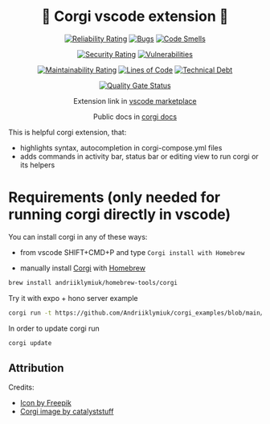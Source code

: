 <div align="center">

# 🐶 Corgi vscode extension 🐶

[![Reliability Rating](https://sonarcloud.io/api/project_badges/measure?project=Andriiklymiuk_corgi_vscode_extension&metric=reliability_rating)](https://sonarcloud.io/summary/new_code?id=Andriiklymiuk_corgi_vscode_extension)
[![Bugs](https://sonarcloud.io/api/project_badges/measure?project=Andriiklymiuk_corgi_vscode_extension&metric=bugs)](https://sonarcloud.io/summary/new_code?id=Andriiklymiuk_corgi_vscode_extension)
[![Code Smells](https://sonarcloud.io/api/project_badges/measure?project=Andriiklymiuk_corgi_vscode_extension&metric=code_smells)](https://sonarcloud.io/summary/new_code?id=Andriiklymiuk_corgi_vscode_extension)

[![Security Rating](https://sonarcloud.io/api/project_badges/measure?project=Andriiklymiuk_corgi_vscode_extension&metric=security_rating)](https://sonarcloud.io/summary/new_code?id=Andriiklymiuk_corgi_vscode_extension)
[![Vulnerabilities](https://sonarcloud.io/api/project_badges/measure?project=Andriiklymiuk_corgi_vscode_extension&metric=vulnerabilities)](https://sonarcloud.io/summary/new_code?id=Andriiklymiuk_corgi_vscode_extension)

[![Maintainability Rating](https://sonarcloud.io/api/project_badges/measure?project=Andriiklymiuk_corgi_vscode_extension&metric=sqale_rating)](https://sonarcloud.io/summary/new_code?id=Andriiklymiuk_corgi_vscode_extension)
[![Lines of Code](https://sonarcloud.io/api/project_badges/measure?project=Andriiklymiuk_corgi_vscode_extension&metric=ncloc)](https://sonarcloud.io/summary/new_code?id=Andriiklymiuk_corgi_vscode_extension)
[![Technical Debt](https://sonarcloud.io/api/project_badges/measure?project=Andriiklymiuk_corgi_vscode_extension&metric=sqale_index)](https://sonarcloud.io/summary/new_code?id=Andriiklymiuk_corgi_vscode_extension)

[![Quality Gate Status](https://sonarcloud.io/api/project_badges/measure?project=Andriiklymiuk_corgi_vscode_extension&metric=alert_status)](https://sonarcloud.io/summary/new_code?id=Andriiklymiuk_corgi_vscode_extension)

Extension link in
[vscode marketplace](https://marketplace.visualstudio.com/items?itemName=Corgi.corgi)

Public docs in [corgi docs](https://andriiklymiuk.github.io/corgi/)

</div>

This is helpful corgi extension, that:

- highlights syntax, autocompletion in corgi-compose.yml files
- adds commands in activity bar, status bar or editing view to run corgi or its
  helpers

# Requirements (only needed for running corgi directly in vscode)

You can install corgi in any of these ways:

- from vscode SHIFT+CMD+P and type `Corgi install with Homebrew`

- manually install [Corgi](https://github.com/Andriiklymiuk/corgi) with
  [Homebrew](https://brew.sh)

```bash
brew install andriiklymiuk/homebrew-tools/corgi
```

Try it with expo + hono server example
```bash
corgi run -t https://github.com/Andriiklymiuk/corgi_examples/blob/main/honoExpoTodo/hono-bun-expo.corgi-compose.yml
```

In order to update corgi run
```bash
corgi update
```

## Attribution

Credits:

- <a href="https://www.freepik.com/icon/pawprint_1076877#fromView=keyword&term=Dog&page=1&position=14">Icon
  by Freepik</a>
- <a href="https://www.freepik.com/free-vector/cute-corgi-dog-astronaut-floating-space-cartoon-vector-icon-illustration-animal-science-icon-concept-isolated-premium-vector-flat-cartoon-style_22271104.htm#query=corgi%20icon&position=7&from_view=keyword">Corgi
  image by catalyststuff</a>
